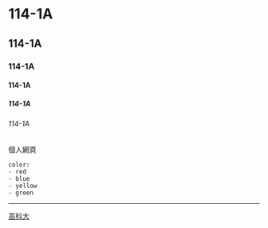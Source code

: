 # 114-1A
## 114-1A
### 114-1A
#### 114-1A
##### 114-1A
###### 114-1A
個人網頁

```
color:
- red
- blue
- yellow
- green
```
---

[高科大](http://www.nkust.edu.tw)

